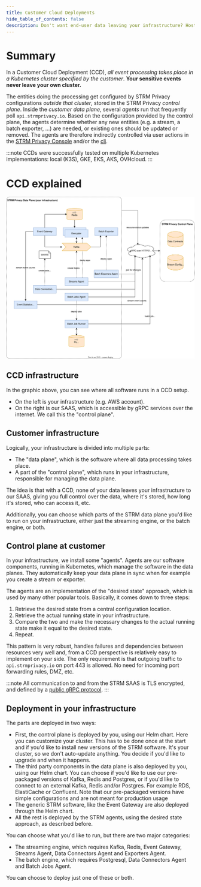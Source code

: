 ```yaml
---
title: Customer Cloud Deployments
hide_table_of_contents: false
description: Don't want end-user data leaving your infrastructure? Host your own Data Plane.
---
```

[console]: https://console.strmprivacy.io
[cli]: /cli-index/
[api]: https://github.com/strmprivacy/api-definitions/tree/master/protos/strmprivacy

# Summary

In a Customer Cloud Deployment (CCD), _all event processing takes place in a Kubernetes cluster specified by the
customer_. **Your sensitive events never leave your own cluster.**

The entities doing the processing get configured by STRM Privacy configurations _outside that cluster_, stored in the
STRM Privacy _control plane_. Inside the _customer data plane_, several _agents_ run that frequently poll
`api.strmprivacy.io`. Based on the configuration provided by the control plane, the agents determine whether any new
entities (e.g. a stream, a batch exporter, ...) are needed, or existing ones should be updated or removed. The agents
are therefore indirectly controlled via user actions in the [STRM Privacy Console][console] and/or the [cli][cli].

:::note CCDs were successfully tested on multiple Kubernetes implementations: local (K3S), GKE, EKS, AKS, OVHcloud.
:::

# CCD explained

![ccd infra](./images/ccd.svg#fullwidth)

## CCD infrastructure

In the graphic above, you can see where all software runs in a CCD setup.

- On the left is your infrastructure (e.g. AWS account).
- On the right is our SAAS, which is accessible by gRPC services over the internet. We call this the "control plane".

## Customer infrastructure

Logically, your infrastructure is divided into multiple parts:

- The "data plane", which is the software where all data processing takes place.
- A part of the "control plane", which runs in your infrastructure, responsible for managing the data plane.

The idea is that with a CCD, none of your data leaves your infrastructure to our SAAS, giving you full control over the
data, where it's stored, how long it's stored, who can access it, etc.

Additionally, you can choose which parts of the STRM data plane you'd like to run on your infrastructure, either just
the streaming engine, or the batch engine, or both.

## Control plane at customer

In your infrastructure, we install some "agents". Agents are our software components, running in Kubernetes, which
manage the software in the data planes. They automatically keep your data plane in sync when for example you create a 
stream or exporter.

The agents are an implementation of the "desired state" approach, which is used by many other popular tools. Basically,
it comes down to three steps:

1. Retrieve the desired state from a central configuration location.
2. Retrieve the actual running state in your infrastructure.
3. Compare the two and make the necessary changes to the actual running state make it equal to the desired state.
4. Repeat.

This pattern is very robust, handles failures and dependencies between resources very well and, from a CCD perspective
is relatively easy to implement on your side. The only requirement is that outgoing traffic to `api.strmprivacy.io` on
port 443 is allowed. No need for incoming port forwarding rules, DMZ, etc.

:::note
All communication to and from the STRM SAAS is TLS encrypted, and defined by a [public gRPC protocol][api].
:::

## Deployment in your infrastructure

The parts are deployed in two ways:
- First, the control plane is deployed by you, using our Helm chart. Here you can customize your cluster. This has to
  be done once at the start and if you'd like to install new versions of the STRM software. It's your cluster, so we
  don't auto-update anything. You decide if you'd like to upgrade and when it happens.
- The third party components in the data plane is also deployed by you, using our Helm chart. You can choose if you'd
  like to use our pre-packaged versions of Kafka, Redis and Postgres, or if you'd like to connect to an external
  Kafka, Redis and/or Postgres. For example RDS, ElastiCache or Confluent. Note that our pre-packaged versions have
  simple configurations and are not meant for production usage
- The generic STRM software, like the Event Gateway are also deployed through the Helm chart.
- All the rest is deployed by the STRM agents, using the desired state approach, as described before.

You can choose what you'd like to run, but there are two major categories:

- The streaming engine, which requires Kafka, Redis, Event Gateway, Streams Agent, Data Connectors Agent and Exporters
  Agent.
- The batch engine, which requires Postgresql, Data Connectors Agent and Batch Jobs Agent. 

You can choose to deploy just one of these or both.
